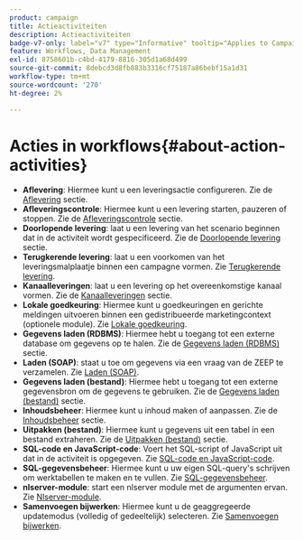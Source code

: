 ```yaml
---
product: campaign
title: Actieactiviteiten
description: Actieactiviteiten
badge-v7-only: label="v7" type="Informative" tooltip="Applies to Campaign Classic v7 only"
feature: Workflows, Data Management
exl-id: 8758601b-c4bd-4179-8816-305d1a68d499
source-git-commit: 8debcd3d8fb883b3316cf75187a86bebf15a1d31
workflow-type: tm+mt
source-wordcount: '270'
ht-degree: 2%

---
```


# Acties in workflows{#about-action-activities}



* **Aflevering**: Hiermee kunt u een leveringsactie configureren. Zie de [Aflevering](delivery.md) sectie.
* **Afleveringscontrole**: Hiermee kunt u een levering starten, pauzeren of stoppen. Zie de [Afleveringscontrole](delivery-control.md) sectie.
* **Doorlopende levering**: laat u een levering van het scenario beginnen dat in de activiteit wordt gespecificeerd. Zie de [Doorlopende levering](continuous-delivery.md) sectie.
* **Terugkerende levering**: laat u een voorkomen van het leveringsmalplaatje binnen een campagne vormen. Zie [Terugkerende levering](recurring-delivery.md).
* **Kanaalleveringen**: laat u een levering op het overeenkomstige kanaal vormen. Zie de [Kanaalleveringen](cross-channel-deliveries.md) sectie.
* **Lokale goedkeuring**: Hiermee kunt u goedkeuringen en gerichte meldingen uitvoeren binnen een gedistribueerde marketingcontext (optionele module). Zie [Lokale goedkeuring](local-approval.md).
* **Gegevens laden (RDBMS)**: Hiermee hebt u toegang tot een externe database om gegevens op te halen. Zie de [Gegevens laden (RDBMS)](data-loading--rdbms-.md) sectie.
* **Laden (SOAP)**: staat u toe om gegevens via een vraag van de ZEEP te verzamelen. Zie [Laden (SOAP)](loading--soap-.md).
* **Gegevens laden (bestand)**: Hiermee hebt u toegang tot een externe gegevensbron om de gegevens te gebruiken. Zie de [Gegevens laden (bestand)](data-loading--file-.md) sectie.
* **Inhoudsbeheer**: Hiermee kunt u inhoud maken of aanpassen. Zie de [Inhoudsbeheer](content-management.md) sectie.
* **Uitpakken (bestand)**: Hiermee kunt u gegevens uit een tabel in een bestand extraheren. Zie de [Uitpakken (bestand)](extraction--file-.md) sectie.
* **SQL-code en JavaScript-code**: Voert het SQL-script of JavaScript uit dat in de activiteit is opgegeven. Zie [SQL-code en JavaScript-code](sql-code-and-javascript-code.md).
* **SQL-gegevensbeheer**: Hiermee kunt u uw eigen SQL-query&#39;s schrijven om werktabellen te maken en te vullen. Zie [SQL-gegevensbeheer](sql-data-management.md).
* **nlserver-module**: start een nlserver module met de argumenten ervan. Zie [Nlserver-module](nlserver-module.md).
* **Samenvoegen bijwerken**: Hiermee kunt u de geaggregeerde updatemodus (volledig of gedeeltelijk) selecteren. Zie [Samenvoegen bijwerken](update-aggregate.md).
